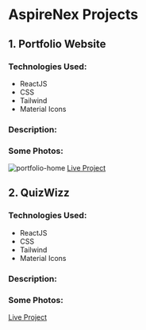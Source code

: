 
<body>

  <h1><b>AspireNex Projects</b></h1>

  <div class="project">
    <h2>1. Portfolio Website</h2>
    <h3>Technologies Used:</h3>
    <ul>
      <li>ReactJS</li>
      <li>CSS</li>
      <li>Tailwind</li>
      <li>Material Icons</li>
    </ul>
    <h3>Description:</h3>
    <p>
      <!-- Your detailed project description goes here -->
    </p>
    <h3>Some Photos:</h3>
    <img src = "[https://www.dropbox.com/scl/fi/azrylr1c7npljbpxbps1m/p1-1.PNG?rlkey=mxehkbfsn76kiwq6npecs0emp&st=w7cd5hrj&dl=0](https://www.dropbox.com/scl/fi/azrylr1c7npljbpxbps1m/p1-1.PNG?rlkey=mxehkbfsn76kiwq6npecs0emp&st=wh5t60vn&dl=0)" alt = "portfolio-home">
    <a class="live-project" href="https://mywebsite-anas727189s-projects.vercel.app/">Live Project</a>
  </div>

  <div class="project">
    <h2>2. QuizWizz</h2>
    <h3>Technologies Used:</h3>
    <ul>
      <li>ReactJS</li>
      <li>CSS</li>
      <li>Tailwind</li>
      <li>Material Icons</li>
    </ul>
    <h3>Description:</h3>
    <p>
      <!-- Your detailed project description goes here -->
    </p>
    <h3>Some Photos:</h3>
    <!-- Include some screenshots of your project here -->
    <a class="live-project" href="https://quizwizz-lay1d5n3w-anas727189s-projects.vercel.app/">Live Project</a>
  </div>

</body>
</html>
